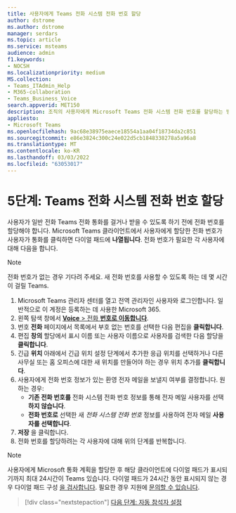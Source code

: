 ```yaml
---
title: 사용자에게 Teams 전화 시스템 전화 번호 할당
author: dstrome
ms.author: dstrome
manager: serdars
ms.topic: article
ms.service: msteams
audience: admin
f1.keywords:
- NOCSH
ms.localizationpriority: medium
MS.collection:
- Teams_ITAdmin_Help
- M365-collaboration
- Teams_Business_Voice
search.appverid: MET150
description: 조직의 사용자에게 Microsoft Teams 전화 시스템 전화 번호를 할당하는 방법에 대해 자세히 알아보습니다.
appliesto:
- Microsoft Teams
ms.openlocfilehash: 9ac68e38975eaece18554a1aa04f18734da2c851
ms.sourcegitcommit: e86e3824c300c24e022d5cb1848338278a5a96a8
ms.translationtype: MT
ms.contentlocale: ko-KR
ms.lasthandoff: 03/03/2022
ms.locfileid: "63053017"
---
```

# <a name="step-5-assign-teams-phone-system-phone-numbers-to-your-users"></a>5단계: Teams 전화 시스템 전화 번호 할당

사용자가 일반 전화 Teams 전화 통화를 걸거나 받을 수 있도록 하기 전에 전화 번호를 할당해야 합니다. Microsoft Teams 클라이언트에서 사용자에게 할당한 전화 번호가 사용자가 통화를 클릭하면 다이얼 패드에 **나열됩니다**. 전화 번호가 필요한 각 사용자에 대해 다음을 합니다.

> [!NOTE]
> 전화 번호가 없는 경우 기다려 주세요. 새 전화 번호를 사용할 수 있도록 하는 데 몇 시간이 걸릴 Teams.

1. Microsoft Teams 관리자 센터를 열고 전역 관리자인 사용자와 로그인합니다. 일반적으로 이 계정은 등록하는 데 사용한 Microsoft 365.
1. 왼쪽 탐색 창에서 <a href="https://admin.teams.microsoft.com/phone-numbers" target="_blank">**Voice** > 전화 **번호로 이동합니다**</a>.
1. 번호 **전화** 페이지에서 목록에서 부호 없는 번호를 선택한 다음 편집을 **클릭합니다**.  
1. 편집 **창의** 할당에서 표시 이름 또는 사용자 이름으로 사용자를 검색한 다음 할당을 **클릭합니다**.
1. 긴급 **위치** 아래에서 긴급 위치 설정 단계에서 추가한 응급 위치를 선택하거나 다른 사무실 [](set-up-emergency-locations.md) 또는 홈 오피스에 대한 새 위치를 만들어야 하는 경우 위치 추가를 **클릭합니다**.
1. 사용자에게 전화 번호 정보가 있는 환영 전자 메일을 보낼지 여부를 결정합니다. 원하는 경우:
    - **기존 전화 번호를** 전화 시스템 전화 번호 정보를 통해 전자 메일 사용자를 선택  **하지 않습니다**.
    - **전화 번호로** 선택한 새 *전화 시스템 전화 번호* 정보를 사용하여 전자 메일 **사용자를 선택합니다**.
1. **저장** 을 클릭합니다.
1. 전화 번호를 할당하려는 각 사용자에 대해 위의 단계를 반복합니다.

> [!NOTE]
> 사용자에게 Microsoft 통화 계획을 할당한 후 해당 클라이언트에 다이얼 패드가 표시되기까지 최대 24시간이 Teams 있습니다. 다이얼 패드가 24시간 동안 표시되지 않는 경우 다이얼 패드 구성 [을 검사합니다](/microsoftteams/dial-pad-configuration). 필요한 경우 지원에 [문의할 수 있습니다](/microsoft-365/admin/contact-support-for-business-products).

> [!div class="nextstepaction"]
> [다음 단계: 자동 참석자 설정](set-up-auto-attendant.md?tabs=general-info#steps)
